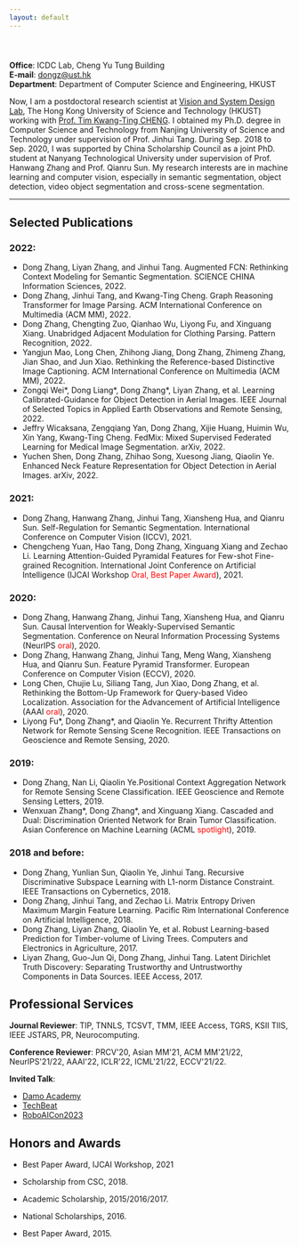 ```yaml
---
layout: default
---
```

　<br/>
　<br/>
**Office**: ICDC Lab, Cheng Yu Tung Building<br/>
**E-mail**: <dongz@ust.hk><br/>
**Department**: Department of Computer Science and Engineering, HKUST

Now, I am a postdoctoral research scientist at [Vision and System Design Lab](http://vsdl.ust.hk/people.html), The Hong Kong University of Science and Technology (HKUST) working with [Prof. Tim Kwang-Ting CHENG](https://seng.hkust.edu.hk/about/people/faculty/tim-kwang-ting-cheng). I obtained my Ph.D. degree in Computer Science and Technology from Nanjing University of Science and Technology under supervision of Prof. Jinhui Tang. During Sep. 2018 to Sep. 2020, I was supported by China Scholarship Council as a joint PhD. student at Nanyang Technological University under supervision of Prof. Hanwang Zhang and Prof. Qianru Sun. My research interests are in machine learning and computer vision, especially in semantic segmentation, object detection, video object segmentation and cross-scene segmentation.

-----

## Selected Publications   
### 2022:
- Dong Zhang, Liyan Zhang, and Jinhui Tang. Augmented FCN: Rethinking Context Modeling for Semantic Segmentation. SCIENCE CHINA Information Sciences, 2022.
- Dong Zhang, Jinhui Tang, and Kwang-Ting Cheng. Graph Reasoning Transformer for Image Parsing. ACM International Conference on Multimedia (ACM MM), 2022.
- Dong Zhang, Chengting Zuo, Qianhao Wu, Liyong Fu, and Xinguang Xiang. Unabridged Adjacent Modulation for Clothing Parsing. Pattern Recognition, 2022.
- Yangjun Mao, Long Chen, Zhihong Jiang, Dong Zhang, Zhimeng Zhang, Jian Shao, and Jun Xiao. Rethinking the Reference-based Distinctive Image Captioning. ACM International Conference on Multimedia (ACM MM), 2022.
- Zongqi Wei\*, Dong Liang\*, Dong Zhang\*, Liyan Zhang, et al. Learning Calibrated-Guidance for Object Detection in Aerial Images. IEEE Journal of Selected Topics in Applied Earth Observations and Remote Sensing, 2022.
- Jeffry Wicaksana, Zengqiang Yan, Dong Zhang, Xijie Huang, Huimin Wu, Xin Yang, Kwang-Ting Cheng. FedMix: Mixed Supervised Federated Learning for Medical Image Segmentation. arXiv, 2022. 
- Yuchen Shen, Dong Zhang, Zhihao Song, Xuesong Jiang, Qiaolin Ye. Enhanced Neck Feature Representation for Object Detection in Aerial Images. arXiv, 2022.

### 2021:
- Dong Zhang, Hanwang Zhang, Jinhui Tang, Xiansheng Hua, and Qianru Sun. Self-Regulation for Semantic Segmentation. International Conference on Computer Vision (ICCV), 2021.
- Chengcheng Yuan, Hao Tang, Dong Zhang, Xinguang Xiang and Zechao Li. Learning Attention-Guided Pyramidal Features for Few-shot Fine-grained Recognition. International Joint Conference on Artificial Intelligence (IJCAI Workshop <font color=red>Oral, Best Paper Award</font>), 2021.

### 2020:
- Dong Zhang, Hanwang Zhang, Jinhui Tang, Xiansheng Hua, and Qianru Sun. Causal Intervention for Weakly-Supervised Semantic Segmentation. Conference on Neural Information Processing Systems (NeurIPS <font color=red>oral</font>), 2020.
- Dong Zhang, Hanwang Zhang, Jinhui Tang, Meng Wang, Xiansheng Hua, and Qianru Sun. Feature Pyramid Transformer. European Conference on Computer Vision (ECCV), 2020.
- Long Chen, Chujie Lu, Siliang Tang, Jun Xiao, Dong Zhang, et al. Rethinking the Bottom-Up Framework for Query-based Video Localization. Association for the Advancement of Artificial Intelligence (AAAI <font color=red>oral</font>), 2020. 
- Liyong Fu\*, Dong Zhang\*, and Qiaolin Ye. Recurrent Thrifty Attention Network for Remote Sensing Scene Recognition. IEEE Transactions on Geoscience and Remote Sensing, 2020.

### 2019:
- Dong Zhang, Nan Li, Qiaolin Ye.Positional Context Aggregation Network for Remote Sensing Scene Classification. IEEE Geoscience and Remote Sensing Letters, 2019.
- Wenxuan Zhang\*, Dong Zhang\*, and Xinguang Xiang. Cascaded and Dual: Discrimination Oriented Network for Brain Tumor Classification. Asian Conference on Machine Learning (ACML <font color=red>spotlight</font>), 2019. 

### 2018 and before:
- Dong Zhang, Yunlian Sun, Qiaolin Ye, Jinhui Tang. Recursive Discriminative Subspace Learning with L1-norm Distance Constraint. IEEE Transactions on Cybernetics, 2018.
- Dong Zhang, Jinhui Tang, and Zechao Li. Matrix Entropy Driven Maximum Margin Feature Learning. Pacific Rim International Conference on Artificial Intelligence, 2018.
- Dong Zhang, Liyan Zhang, Qiaolin Ye, et al. Robust Learning-based Prediction for Timber-volume of Living Trees. Computers and Electronics in Agriculture, 2017.
- Liyan Zhang, Guo-Jun Qi, Dong Zhang, Jinhui Tang. Latent Dirichlet Truth Discovery: Separating Trustworthy and Untrustworthy Components in Data Sources. IEEE Access, 2017. 

## Professional Services

**Journal Reviewer**: TIP, TNNLS, TCSVT, TMM, IEEE Access, TGRS, KSII TIIS, IEEE JSTARS, PR, Neurocomputing.

**Conference Reviewer**: PRCV'20, Asian MM'21, ACM MM'21/22, NeurIPS'21/22, AAAI'22, ICLR'22, ICML'21/22, ECCV'21/22.

**Invited Talk**:  
- [Damo Academy](https://t.bilibili.com/464398595921845696?tab=2)
- [TechBeat](https://www.techbeat.net/talk-info?id=483)
- [RoboAICon2023](https://2023.theresearchcatalyst-robo.com/)

## Honors and Awards

* Best Paper Award, IJCAI Workshop, 2021

* Scholarship from CSC, 2018.

* Academic Scholarship, 2015/2016/2017.

* National Scholarships, 2016.

* Best Paper Award, 2015.
